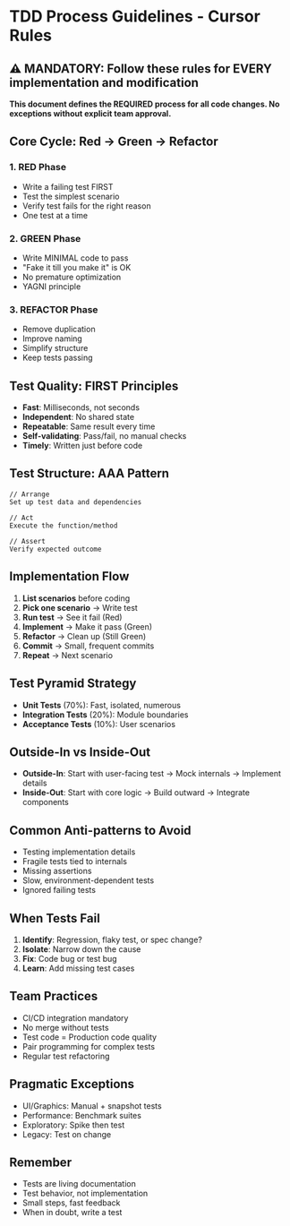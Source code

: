 
# TDD Process Guidelines - Cursor Rules

## ⚠️ MANDATORY: Follow these rules for EVERY implementation and modification

**This document defines the REQUIRED process for all code changes. No exceptions without explicit team approval.**

## Core Cycle: Red → Green → Refactor

### 1. RED Phase
- Write a failing test FIRST
- Test the simplest scenario
- Verify test fails for the right reason
- One test at a time

### 2. GREEN Phase  
- Write MINIMAL code to pass
- "Fake it till you make it" is OK
- No premature optimization
- YAGNI principle

### 3. REFACTOR Phase
- Remove duplication
- Improve naming
- Simplify structure
- Keep tests passing

## Test Quality: FIRST Principles
- **Fast**: Milliseconds, not seconds
- **Independent**: No shared state
- **Repeatable**: Same result every time
- **Self-validating**: Pass/fail, no manual checks
- **Timely**: Written just before code

## Test Structure: AAA Pattern
```
// Arrange
Set up test data and dependencies

// Act
Execute the function/method

// Assert
Verify expected outcome
```

## Implementation Flow
1. **List scenarios** before coding
2. **Pick one scenario** → Write test
3. **Run test** → See it fail (Red)
4. **Implement** → Make it pass (Green)
5. **Refactor** → Clean up (Still Green)
6. **Commit** → Small, frequent commits
7. **Repeat** → Next scenario

## Test Pyramid Strategy
- **Unit Tests** (70%): Fast, isolated, numerous
- **Integration Tests** (20%): Module boundaries
- **Acceptance Tests** (10%): User scenarios

## Outside-In vs Inside-Out
- **Outside-In**: Start with user-facing test → Mock internals → Implement details
- **Inside-Out**: Start with core logic → Build outward → Integrate components

## Common Anti-patterns to Avoid
- Testing implementation details
- Fragile tests tied to internals  
- Missing assertions
- Slow, environment-dependent tests
- Ignored failing tests

## When Tests Fail
1. **Identify**: Regression, flaky test, or spec change?
2. **Isolate**: Narrow down the cause
3. **Fix**: Code bug or test bug
4. **Learn**: Add missing test cases

## Team Practices
- CI/CD integration mandatory
- No merge without tests
- Test code = Production code quality
- Pair programming for complex tests
- Regular test refactoring

## Pragmatic Exceptions
- UI/Graphics: Manual + snapshot tests
- Performance: Benchmark suites
- Exploratory: Spike then test
- Legacy: Test on change

## Remember
- Tests are living documentation
- Test behavior, not implementation
- Small steps, fast feedback
- When in doubt, write a test